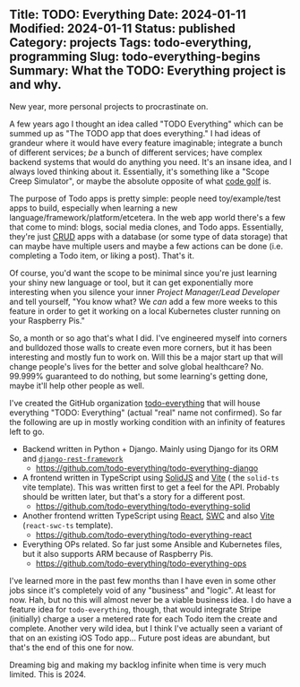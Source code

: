 Title: TODO: Everything
Date: 2024-01-11
Modified: 2024-01-11
Status: published
Category: projects
Tags: todo-everything, programming
Slug: todo-everything-begins
Summary: What the TODO: Everything project is and why.
---

New year, more personal projects to procrastinate on.

A few years ago I thought an idea called "TODO Everything" which can be summed up as "The TODO app that does
everything." I had ideas of grandeur where it would have every feature imaginable; integrate a bunch of different
services; _be_ a bunch of different services; have complex backend systems that would do anything you need. It's an
insane idea, and I always loved thinking
about it. Essentially, it's something like a "Scope Creep Simulator", or maybe the absolute opposite of
what [code golf](https://en.wikipedia.org/wiki/Code_golf) is.

The purpose of Todo apps is pretty simple: people need toy/example/test apps to build, especially when learning a new
language/framework/platform/etcetera. In the web app world there's a few that come to mind: blogs, social media clones,
and Todo apps. Essentially, they're just [CRUD](https://en.wikipedia.org/wiki/Create,_read,_update_and_delete) apps with
a database (or some type of data storage) that can maybe have multiple users and maybe a few actions can be done (i.e.
completing a Todo item, or liking a post). That's it.

Of course, you'd want the scope to be minimal since you're just learning your shiny new language or tool, but it can get
exponentially more interesting when you silence your inner _Project Manager/Lead Developer_ and tell yourself, "You know
what? We _can_ add a few more weeks to this feature in order to get it working on a local Kubernetes cluster running on
your Raspberry Pis."

So, a month or so ago that's what I did. I've engineered myself into corners and bulldozed those walls to create even
more corners, but it has been interesting and mostly fun to work on. Will this be a major start up that will change
people's lives for the better and solve global healthcare? No. 99.999% guaranteed to do nothing, but some learning's
getting done, maybe it'll help other people as well.

I've created the GitHub organization [todo-everything](https://github.com/todo-everything) that will house everything
"TODO: Everything" (actual "real" name not confirmed). So far the following are up in mostly working condition with an
infinity of features left to go.

* Backend written in Python + Django. Mainly using Django for its ORM
  and [`django-rest-framework`](https://www.django-rest-framework.org/)
    * https://github.com/todo-everything/todo-everything-django
* A frontend written in TypeScript using [SolidJS](https://www.solidjs.com/) and [Vite](https://vitejs.dev/) (
  the `solid-ts` vite template). This was written first to get a feel for
  the API. Probably should be written later, but that's a story for a different post.
    * https://github.com/todo-everything/todo-everything-solid
* Another frontend written TypeScript using [React](https://react.dev/), [SWC](https://swc.rs/) and
  also [Vite](https://vitejs.dev/) (`react-swc-ts` template).
    * https://github.com/todo-everything/todo-everything-react
* Everything OPs related. So far just some Ansible and Kubernetes files, but it also supports ARM because of Raspberry
  Pis.
    * https://github.com/todo-everything/todo-everything-ops

I've learned more in the past few months than I have even in some other jobs since it's completely void of any
"business" and "logic". At least for now. Hah, but no this will almost never be a viable business idea. I do have a
feature idea for `todo-everything`, though, that would integrate Stripe (initially) charge a user a metered rate for
each Todo item the create and complete. Another very wild idea, but I think I've actually seen a variant of that on an
existing iOS Todo app... Future post ideas are abundant, but that's the end of this one for now.

Dreaming big and making my backlog infinite when time is very much limited. This is 2024.